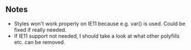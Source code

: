 ## Notes

- Styles won't work properly on IE11 because e.g. var() is used. Could be fixed if really needed.
- If IE11 support not needed, I should take a look at what other polyfills etc. can be removed.
